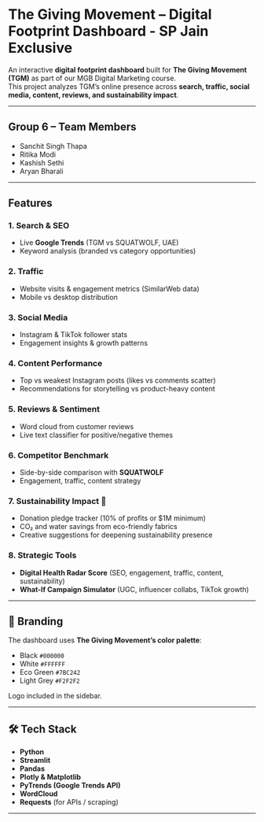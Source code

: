 # The Giving Movement – Digital Footprint Dashboard - SP Jain Exclusive

An interactive **digital footprint dashboard** built for **The Giving Movement (TGM)** as part of our MGB Digital Marketing course.  
This project analyzes TGM’s online presence across **search, traffic, social media, content, reviews, and sustainability impact**.  

---

## Group 6 – Team Members
- Sanchit Singh Thapa  
- Ritika Modi  
- Kashish Sethi  
- Aryan Bharali  

---

## Features
### 1. Search & SEO
- Live **Google Trends** (TGM vs SQUATWOLF, UAE)
- Keyword analysis (branded vs category opportunities)

### 2. Traffic
- Website visits & engagement metrics (SimilarWeb data)
- Mobile vs desktop distribution

### 3. Social Media
- Instagram & TikTok follower stats  
- Engagement insights & growth patterns  

### 4. Content Performance
- Top vs weakest Instagram posts (likes vs comments scatter)  
- Recommendations for storytelling vs product-heavy content  

### 5. Reviews & Sentiment
- Word cloud from customer reviews  
- Live text classifier for positive/negative themes  

### 6. Competitor Benchmark
- Side-by-side comparison with **SQUATWOLF**  
- Engagement, traffic, content strategy  

### 7. Sustainability Impact 🌱
- Donation pledge tracker (10% of profits or $1M minimum)  
- CO₂ and water savings from eco-friendly fabrics  
- Creative suggestions for deepening sustainability presence  

### 8. Strategic Tools
- **Digital Health Radar Score** (SEO, engagement, traffic, content, sustainability)  
- **What-If Campaign Simulator** (UGC, influencer collabs, TikTok growth)

---

## 🎨 Branding
The dashboard uses **The Giving Movement’s color palette**:  
- Black `#000000`  
- White `#FFFFFF`  
- Eco Green `#7BC242`  
- Light Grey `#F2F2F2`  

Logo included in the sidebar.

---

## 🛠️ Tech Stack
- **Python**
- **Streamlit**
- **Pandas**
- **Plotly & Matplotlib**
- **PyTrends (Google Trends API)**
- **WordCloud**
- **Requests** (for APIs / scraping)

---
